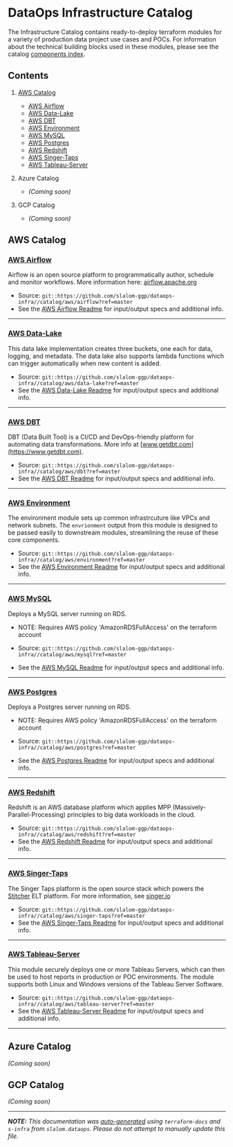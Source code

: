 
# DataOps Infrastructure Catalog

The Infrastructure Catalog contains ready-to-deploy terraform modules for a variety of production data project use cases and POCs. For information about the technical building blocks used in these modules, please see the catalog [components index](../components/README.md).

## Contents

1. [AWS Catalog](#aws-catalog)
    - [AWS Airflow](#aws-airflow)
    - [AWS Data-Lake](#aws-data-lake)
    - [AWS DBT](#aws-dbt)
    - [AWS Environment](#aws-environment)
    - [AWS MySQL](#aws-mysql)
    - [AWS Postgres](#aws-postgres)
    - [AWS Redshift](#aws-redshift)
    - [AWS Singer-Taps](#aws-singer-taps)
    - [AWS Tableau-Server](#aws-tableau-server)

2. Azure Catalog
    * _(Coming soon)_
2. GCP Catalog
    * _(Coming soon)_

## AWS Catalog

### [AWS Airflow](../catalog/aws/airflow/README.md)

Airflow is an open source platform to programmatically author, schedule and monitor workflows. More information here: [airflow.apache.org](https://airflow.apache.org/)


* Source: `git::https://github.com/slalom-ggp/dataops-infra//catalog/aws/airflow?ref=master`
* See the [AWS Airflow Readme](../catalog/aws/airflow/README.md) for input/output specs and additional info.

-------------------

### [AWS Data-Lake](../catalog/aws/data-lake/README.md)

This data lake implementation creates three buckets, one each for data, logging, and metadata. The data lake also supports lambda functions which can
trigger automatically when new content is added.


* Source: `git::https://github.com/slalom-ggp/dataops-infra//catalog/aws/data-lake?ref=master`
* See the [AWS Data-Lake Readme](../catalog/aws/data-lake/README.md) for input/output specs and additional info.

-------------------

### [AWS DBT](../catalog/aws/dbt/README.md)

DBT (Data Built Tool) is a CI/CD and DevOps-friendly platform for automating data transformations. More info at [www.getdbt.com](https://www.getdbt.com).



* Source: `git::https://github.com/slalom-ggp/dataops-infra//catalog/aws/dbt?ref=master`
* See the [AWS DBT Readme](../catalog/aws/dbt/README.md) for input/output specs and additional info.

-------------------

### [AWS Environment](../catalog/aws/environment/README.md)

The environment module sets up common infrastrcuture like VPCs and network subnets. The `envrionment` output
from this module is designed to be passed easily to downstream modules, streamlining the reuse of these core components.



* Source: `git::https://github.com/slalom-ggp/dataops-infra//catalog/aws/environment?ref=master`
* See the [AWS Environment Readme](../catalog/aws/environment/README.md) for input/output specs and additional info.

-------------------

### [AWS MySQL](../catalog/aws/mysql/README.md)

Deploys a MySQL server running on RDS.

* NOTE: Requires AWS policy 'AmazonRDSFullAccess' on the terraform account

* Source: `git::https://github.com/slalom-ggp/dataops-infra//catalog/aws/mysql?ref=master`
* See the [AWS MySQL Readme](../catalog/aws/mysql/README.md) for input/output specs and additional info.

-------------------

### [AWS Postgres](../catalog/aws/postgres/README.md)

Deploys a Postgres server running on RDS.

* NOTE: Requires AWS policy 'AmazonRDSFullAccess' on the terraform account

* Source: `git::https://github.com/slalom-ggp/dataops-infra//catalog/aws/postgres?ref=master`
* See the [AWS Postgres Readme](../catalog/aws/postgres/README.md) for input/output specs and additional info.

-------------------

### [AWS Redshift](../catalog/aws/redshift/README.md)

Redshift is an AWS database platform which applies MPP (Massively-Parallel-Processing) principles to big data workloads in the cloud.


* Source: `git::https://github.com/slalom-ggp/dataops-infra//catalog/aws/redshift?ref=master`
* See the [AWS Redshift Readme](../catalog/aws/redshift/README.md) for input/output specs and additional info.

-------------------

### [AWS Singer-Taps](../catalog/aws/singer-taps/README.md)

The Singer Taps platform is the open source stack which powers the [Stitcher](https://www.stitcher.com) ELT platform. For more information, see [singer.io](https://singer.io)


* Source: `git::https://github.com/slalom-ggp/dataops-infra//catalog/aws/singer-taps?ref=master`
* See the [AWS Singer-Taps Readme](../catalog/aws/singer-taps/README.md) for input/output specs and additional info.

-------------------

### [AWS Tableau-Server](../catalog/aws/tableau-server/README.md)

This module securely deploys one or more Tableau Servers, which can then be used to host reports in production or POC environments.
The module supports both Linux and Windows versions of the Tableau Server Software.


* Source: `git::https://github.com/slalom-ggp/dataops-infra//catalog/aws/tableau-server?ref=master`
* See the [AWS Tableau-Server Readme](../catalog/aws/tableau-server/README.md) for input/output specs and additional info.

-------------------



## Azure Catalog

_(Coming soon)_

## GCP Catalog

_(Coming soon)_

-------------------

_**NOTE:** This documentation was [auto-generated](../docs/build.py) using
`terraform-docs` and `s-infra` from `slalom.dataops`.
Please do not attempt to manually update this file._

